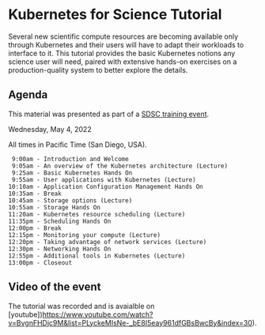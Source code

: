# Kubernetes for Science Tutorial

Several new scientific compute resources are becoming available only through Kubernetes and their users will have to adapt their workloads to interface to it.
This tutorial provides the basic Kubernetes notions any science user will need,
paired with extensive hands-on exercises on a production-quality system to better explore the details.

## Agenda

This material was presented as part of a [SDSC training event](https://www.sdsc.edu/event_items/202205_Kubernetes-for-Science-Compute.html).

Wednesday, May 4, 2022

All times in Pacific Time (San Diego, USA).

```
 9:00am - Introduction and Welcome
 9:05am - An overview of the Kubernetes architecture (Lecture)
 9:25am - Basic Kubernetes Hands On
 9:55am - User applications with Kubernetes (Lecture)
10:10am - Application Configuration Management Hands On
10:35am - Break
10:45am - Storage options (Lecture)
10:55am - Storage Hands On
11:20am - Kubernetes resource scheduling (Lecture)
11:35pm - Scheduling Hands On
12:00pm - Break
12:15pm - Monitoring your compute (Lecture)
12:20pm - Taking advantage of network services (Lecture)
12:30pm - Networking Hands On
12:55pm - Additional tools in Kubernetes (Lecture)
13:00pm - Closeout
```

## Video of the event

The tutorial was recorded and is avaialble on [youtube])https://www.youtube.com/watch?v=BvgnFHDjc9M&list=PLyckeMIsNe-_bE8I5eay961dfGBsBwcBy&index=30).


